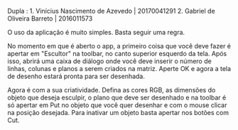 Dupla : 1. Vinícius Nascimento de Azevedo | 20170041291 2. Gabriel de Oliveira Barreto | 2016011573

O uso da aplicação é muito simples. Basta seguir uma regra.

No momento em que é aberto o app, a primeiro coisa que você deve fazer é apertar em  "Escultor" na toolbar, no canto superior esquerdo da tela. Após isso, abrirá uma caixa de diálogo onde você deve inserir o número de linhas, colunas e planos a serem criados na matriz. Aperte OK e agora a tela de desenho estará pronta para ser desenhada.

Agora é com a sua criatividade. Defina as cores RGB, as dimensões do objeto que deseja esculpir, o plano que deve ser desenhado e na toolbar é só apertar em Put no objeto que você quer desenhar e com o mouse clicar na posição desejada. Para inativar um objeto basta apertar nos botões com Cut.
